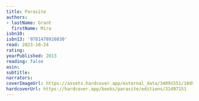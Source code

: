 ```yaml
---
title: Parasite
authors:
- lastName: Grant
  firstName: Mira
isbn10:
isbn13: '9781478926030'
read: 2023-10-24
rating:
yearPublished: 2013
reading: false
asin:
subtitle:
narrators:
coverImageUrl: https://assets.hardcover.app/external_data/34091551/18d9a1284844e073c014651a34735713c007aea2.jpeg
hardcoverUrl: https://hardcover.app/books/parasite/editions/31497151
---
```


